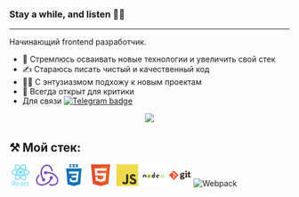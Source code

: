 ###  Stay a while, and listen 🧙‍♂️
---
Начинающий frontend разработчик.
<ul>
  <li> 🚀 Стремлюсь осваивать новые технологии и увеличить свой стек </li>
  <li> ✍️ Стараюсь писать чистый и качественный код </li>
  <li> 👨‍💻 С энтузиазмом подхожу к новым проектам </li>
  <li> 🧠 Всегда открыт для критики </li>
  <li> Для связи <a href="t.me/Limace_cerebrale"> <img src="https://shields.io/badge/Telegram-blue" alt="Telegram badge" /> </a> </li>
</ul>


<div id="header" align="center">
  <img src="https://media.giphy.com/media/MdA16VIoXKKxNE8Stk/giphy.gif" width="200"/>
</div>

## ⚒️ Мой стек:
<div>
  <img src="https://github.com/devicons/devicon/blob/master/icons/react/react-original-wordmark.svg" title="React" alt="React" width="40" height="40"/>&nbsp;
  <img src="https://github.com/devicons/devicon/blob/master/icons/redux/redux-original.svg" title="Redux" alt="Redux " width="40" height="40"/>&nbsp;
  <img src="https://github.com/devicons/devicon/blob/master/icons/css3/css3-plain-wordmark.svg"  title="CSS3" alt="CSS" width="40" height="40"/>&nbsp;
  <img src="https://github.com/devicons/devicon/blob/master/icons/html5/html5-original.svg" title="HTML5" alt="HTML" width="40" height="40"/>&nbsp;
  <img src="https://github.com/devicons/devicon/blob/master/icons/javascript/javascript-original.svg" title="JavaScript" alt="JavaScript" width="40" height="40"/>&nbsp;
  <img src="https://github.com/devicons/devicon/blob/master/icons/nodejs/nodejs-original-wordmark.svg" title="NodeJS" alt="NodeJS" width="40" height="40"/>&nbsp;
  <img src="https://github.com/devicons/devicon/blob/master/icons/git/git-original-wordmark.svg" title="Git" alt="Git" width="40" height="40"/>
  <img srec="https://github.com/devicons/devicon/blob/master/icons/webpack/webpack-original-wordmark.svg" title="Webpack" alt="Webpack" width="40" height="40"/>
</div>
